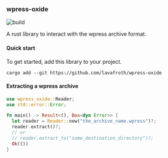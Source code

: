 ### wpress-oxide

![build](https://github.com/lavafroth/wpress-oxide/actions/workflows/rust.yml/badge.svg)

A rust library to interact with the wpress archive format.

#### Quick start

To get started, add this library to your project.

```
cargo add --git https://github.com/lavafroth/wpress-oxide
```

#### Extracting a wpress archive

```rust
use wpress_oxide::Reader;
use std::error::Error;

fn main() -> Result<(), Box<dyn Error>> {
  let reader = Reader::new("the_archive_name.wpress")?;
  reader.extract()?;
  // or
  // reader.extract_to("some_destination_directory")?;
  Ok(())
}
```
